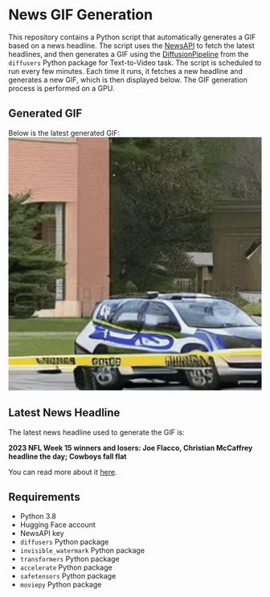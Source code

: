 # News GIF Generation
This repository contains a Python script that automatically generates a GIF based on a news headline. The script uses the [NewsAPI](https://newsapi.org/) to fetch the latest headlines, and then generates a GIF using the [DiffusionPipeline](https://github.com/huggingface/diffusers) from the `diffusers` Python package for Text-to-Video task.
The script is scheduled to run every few minutes. Each time it runs, it fetches a new headline and generates a new GIF, which is then displayed below. The GIF generation process is performed on a GPU.

## Generated GIF
Below is the latest generated GIF:
![Generated GIF](output.gif?raw=true&v=1703000051)

## Latest News Headline
The latest news headline used to generate the GIF is:

**2023 NFL Week 15 winners and losers: Joe Flacco, Christian McCaffrey headline the day; Cowboys fall flat**

You can read more about it [here](https://www.cbssports.com/nfl/news/2023-nfl-week-15-winners-and-losers-joe-flacco-christian-mccaffrey-headline-the-day-cowboys-fall-flat/).

## Requirements
- Python 3.8
- Hugging Face account
- NewsAPI key
- `diffusers` Python package
- `invisible_watermark` Python package
- `transformers` Python package
- `accelerate` Python package
- `safetensors` Python package
- `moviepy` Python package
